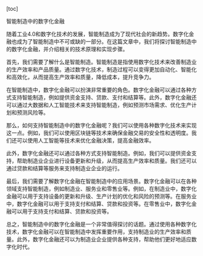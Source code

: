 
[toc]                    
                
                
智能制造中的数字化金融

随着工业4.0和数字化技术的发展，智能制造成为了现代社会的新趋势。数字化金融也成为了智能制造中不可或缺的一部分。在这篇文章中，我们将探讨智能制造中的数字化金融，并介绍相关的技术原理和实现步骤。

首先，我们需要了解什么是智能制造。智能制造是指使用数字化技术来改善制造业的生产效率和产品质量。通过数字化技术，制造过程可以变得更加自动化、智能化和高效化，从而提高生产效率和质量，降低成本，提升竞争力。

在智能制造中，数字化金融可以扮演非常重要的角色。数字化金融可以通过各种方式支持智能制造，例如提供资金支持、贷款、支付和结算等。此外，数字化金融还可以通过大数据和人工智能技术来支持智能制造，例如预测市场需求、优化生产计划和预测风险等。

那么，如何支持智能制造中的数字化金融呢？我们可以使用各种数字化技术来实现这一点。例如，我们可以使用区块链等技术来确保金融交易的安全性和透明度。我们还可以使用人工智能等技术来优化金融决策，提高金融效率。

此外，数字化金融还可以通过各种方式支持智能制造。例如，我们可以提供资金支持，帮助制造业企业进行设备更新和升级，从而提高生产效率和质量。我们还可以通过贷款和结算等服务来支持制造业企业的运行。

最后，我们需要了解数字化金融在智能制造中的应用场景。数字化金融可以在各种领域支持智能制造，例如制造业、服务业和零售业等。例如，在制造业中，数字化金融可以用于支持设备的更新和升级、生产计划的优化和风险的预测等。在服务业中，数字化金融可以用于支持支付和结算、贷款和投资等。在零售业中，数字化金融可以用于支持支付和结算、贷款和投资等。

总之，智能制造中的数字化金融是一个非常值得探讨的话题。通过使用各种数字化技术，数字化金融可以在智能制造中发挥重要作用，支持制造业的生产效率和质量。此外，数字化金融还可以为制造业企业提供各种支持，帮助他们更好地适应数字化时代。

